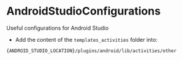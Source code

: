 # AndroidStudioConfigurations
Useful configurations for Android Studio

- Add the content of the `templates_activities` folder into:

```
{ANDROID_STUDIO_LOCATION}/plugins/android/lib/activities/other
```

